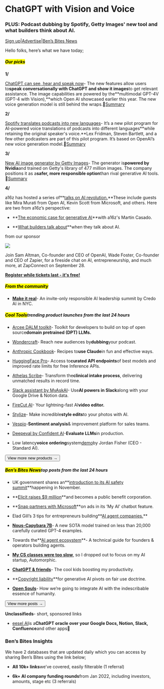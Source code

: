 # ChatGPT with Vision and Voice

### PLUS: Podcast dubbing by Spotify, Getty Images' new tool and what builders think about AI.

[Sign up](https://www.bensbites.co/?utm_source=bensbites\&utm_medium=referral\&utm_campaign=chatgpt-with-vision-and-voice)|[Advertise](https://sponsor.bensbites.co/?utm_source=bensbites\&utm_medium=referral\&utm_campaign=chatgpt-with-vision-and-voice)|[Ben’s Bites News](https://news.bensbites.co/?utm_source=bensbites\&utm_medium=referral\&utm_campaign=chatgpt-with-vision-and-voice)

Hello folks, here’s what we have today;

##### <mark>**Our picks**</mark>

**1/**

[ChatGPT can see, hear and speak now](https://openai.com/blog/chatgpt-can-now-see-hear-and-speak?utm_source=bensbites\&utm_medium=referral\&utm_campaign=chatgpt-with-vision-and-voice)- The new features allow users to**speak conversationally with ChatGPT and show it images**to get relevant assistance. The image capabilities are powered by the\*\*multimodal GPT-4V (GPT-4 with Vision),\*\*which Open AI showcased earlier this year. The new voice generation model is still behind the wraps.🍿[Summary](https://bensbites.beehiiv.com/p/open-ai-adds-voice-chat-images-chatgpt)

**2/**

[Spotify translates podcasts into new languages](https://newsroom.spotify.com/2023-09-25/ai-voice-translation-pilot-lex-fridman-dax-shepard-steven-bartlett/?utm_source=bensbites\&utm_medium=referral\&utm_campaign=chatgpt-with-vision-and-voice)- It’s a new pilot program for AI-powered voice translations of podcasts into different languages\*\*while retaining the original speaker's voice.\*\*Lex Fridman, Steven Bartlett, and a few other podcasters are part of this pilot program. It’s based on OpenAI’s new voice generation model.🍿[Summary](https://bensbites.beehiiv.com/p/spotify-translates-podcasts-new-languages)

**3/**

[New AI image generator by Getty Images](https://www.gettyimages.co.uk/ai/generation/about?utm_source=bensbites\&utm_medium=referral\&utm_campaign=chatgpt-with-vision-and-voice)- The generator is**powered by Nvidia**and trained on Getty's library of 477 million images. The company positions it as a**safer, more responsible option**than rival generative AI tools.🍿[Summary](https://bensbites.beehiiv.com/p/new-ai-image-generator-getty-images)

**4/**

a16z has hosted a series of\*\*[talks on AI revolution.](https://a16z.com/ai/?utm_source=bensbites\&utm_medium=referral\&utm_campaign=chatgpt-with-vision-and-voice#ai-revolution-builders)\*\*These include guests like Mira Murati from Open AI, Kevin Scott from Microsoft, and others. Here are two from a16z’s perspective:

- \*\*[The economic case for generative AI](https://www.youtube.com/watch?app=desktop\&v=5yC4w4x5DSQ)\*\*with a16z's Martin Casado.

- \*\*[What builders talk about](https://a16z.com/what-builders-talk-about-when-they-talk-about-ai/?utm_source=bensbites\&utm_medium=referral\&utm_campaign=chatgpt-with-vision-and-voice)\*\*when they talk about AI.

from our sponsor

![](https://media.beehiiv.com/cdn-cgi/image/fit=scale-down,format=auto,onerror=redirect,quality=80/uploads/asset/file/1373bc2c-e9a1-4d73-8a7f-d315c5e162e5/https___cb0687d22b542969caab1427a5d8cc3c.cdn.bubble.io_f1694101413100x992483970970889500_ZC_BensBites.png)

Join Sam Altman, Co-founder and CEO of OpenAI, Wade Foster, Co-founder and CEO of Zapier, for a fireside chat on AI, entrepreneurship, and much more, at ZapConnect on September 28.

**[Register while tickets last - it's free!](https://zapier.com/zapconnect?utm_campaign=zpr-gbl-evnt-ooc-zc23_bensbites-evt\&utm_medium=email\&utm_source=bensbites)**

##### <mark>**From the community**</mark>

- **[Make it real](https://www.credo.ai/summit-2023?utm_source=bensbites\&utm_medium=referral\&utm_campaign=chatgpt-with-vision-and-voice)**- An invite-only responsible AI leadership summit by Credo AI in NYC.

##### <mark>**Cool Tools**</mark>trending product launches from the last 24 hours

- [Arcee DALM toolkit](https://github.com/arcee-ai/DALM?utm_source=bensbites\&utm_medium=referral\&utm_campaign=chatgpt-with-vision-and-voice)- Toolkit for developers to build on top of open source**domain pretrained (DPT) LLMs.**

- [Wondercraft](https://www.wondercraft.ai/dubbing?utm_source=bensbites\&utm_medium=referral\&utm_campaign=chatgpt-with-vision-and-voice)- Reach new audiences by**dubbing**your podcast.

- [Anthropic Cookbook](https://github.com/anthropics/anthropic-cookbook?utm_source=bensbites\&utm_medium=referral\&utm_campaign=chatgpt-with-vision-and-voice)- Recipes to**use Claude**in fun and effective ways.

- [HuggingFace Pro](https://huggingface.co/blog/inference-pro?utm_source=bensbites\&utm_medium=referral\&utm_campaign=chatgpt-with-vision-and-voice)- Access to**curated API endpoints**of best models and improved rate limits for free Inference APIs.

- [Athelas Scribe](https://www.athelas.com/insights/athelas-scribe-revolutionizing-intake-for-modern-health-systems?utm_source=bensbites\&utm_medium=referral\&utm_campaign=chatgpt-with-vision-and-voice)- Transform the**clinical intake process**, delivering unmatched results in record time.

- [Slack assistant by MyAskAI](https://myaskai.com/slack-ai-assistant?utm_source=bensbites\&utm_medium=referral\&utm_campaign=chatgpt-with-vision-and-voice)- Use**AI powers in Slack**along with your Google Drive & Notion data.

- [FireCut AI](https://firecut.ai/?utm_source=bensbites\&utm_medium=referral\&utm_campaign=chatgpt-with-vision-and-voice)- Your lightning-fast AI**video editor.**

- [Stylize](https://www.usestylize.com/?utm_source=bensbites\&utm_medium=referral\&utm_campaign=chatgpt-with-vision-and-voice)- Make incredible**style edits**to your photos with AI.

- [Vespio](https://vespio.ai/?utm_source=bensbites\&utm_medium=referral\&utm_campaign=chatgpt-with-vision-and-voice)-**Sentiment analysis**& improvement platform for sales teams.

- [Deepeval by Confident AI](https://www.confident-ai.com/?utm_source=bensbites\&utm_medium=referral\&utm_campaign=chatgpt-with-vision-and-voice)-**Evaluate LLMs**in production.

- Low latency**voice ordering**system[demo](https://www.youtube.com/watch?v=WfvLIEHwiyo\&utm_source=bensbites\&utm_medium=referral\&utm_campaign=chatgpt-with-vision-and-voice)by Jordan Fisher (CEO - Standard AI).

[<button>View more new products →</button>](https://news.bensbites.co/tags/show?utm_source=bensbites\&utm_medium=referral\&utm_campaign=chatgpt-with-vision-and-voice)

##### <mark>**Ben’s Bites News**</mark>top posts from the last 24 hours

- UK government shares an\*\*[introduction to its AI safety summit](https://www.gov.uk/government/publications/ai-safety-summit-introduction?utm_source=bensbites\&utm_medium=referral\&utm_campaign=chatgpt-with-vision-and-voice)\*\*happening in November.

- \*\*[Elicit raises $9 million](https://blog.elicit.com/elicit-raises-9-million-and-becomes-a-public-benefit-corporation/?utm_source=bensbites\&utm_medium=referral\&utm_campaign=chatgpt-with-vision-and-voice)\*\*and becomes a public benefit corporation.

- \*\*[Snap partners with Microsoft](https://techcrunch.com/2023/09/25/snap-partners-with-microsoft-on-ads-in-its-my-ai-chatbot-feature/?utm_source=bensbites\&utm_medium=referral\&utm_campaign=chatgpt-with-vision-and-voice)\*\*on ads in its ‘My AI’ chatbot feature.

- Elad Gill’s 3 tips for entrepreneurs building\*\*[AI agent companies.](https://linacolucci.com/2023/09/elad-gils-3-tips-for-ai-agent-companies/?utm_source=bensbites\&utm_medium=referral\&utm_campaign=chatgpt-with-vision-and-voice)\*\*

- **[Nous-Capybara 7B](https://huggingface.co/NousResearch/Nous-Capybara-7B-GGUF?utm_source=bensbites\&utm_medium=referral\&utm_campaign=chatgpt-with-vision-and-voice)**- A new SOTA model trained on less than 20,000 carefully curated GPT-4 examples.

- Towards the\*\*[AI agent ecosystem](https://www.activantcapital.com/research/ai-agents/?utm_source=bensbites\&utm_medium=referral\&utm_campaign=chatgpt-with-vision-and-voice)\*\*- A technical guide for founders & operators building agents.

- **[My CS classes were too slow](https://www.businessinsider.com/computer-science-major-dropped-out-georgia-tech-build-ai-startup-2023-9?utm_source=bensbites\&utm_medium=referral\&utm_campaign=chatgpt-with-vision-and-voice)**, so I dropped out to focus on my AI startup, Automorphic.

- **[ChatGPT & friends](https://om.co/2023/09/24/chatgpt-friends-the-cool-kids-boosting-my-productivity/?utm_source=bensbites\&utm_medium=referral\&utm_campaign=chatgpt-with-vision-and-voice)**- The cool kids boosting my productivity.

- \*\*[Copyright liability](https://news.bloomberglaw.com/us-law-week/copyright-liability-for-generative-ai-pivots-on-fair-use-doctrine?utm_source=bensbites\&utm_medium=referral\&utm_campaign=chatgpt-with-vision-and-voice)\*\*for generative AI pivots on fair use doctrine.

- **[Open Souls](https://www.youtube.com/watch?v=bVxSk6Typ90\&utm_source=bensbites\&utm_medium=referral\&utm_campaign=chatgpt-with-vision-and-voice)**- How we’re going to integrate AI with the indescribable essence of humanity.

[<button>View more posts →</button>](https://news.bensbites.co/tags/news/trending?utm_source=bensbites\&utm_medium=referral\&utm_campaign=chatgpt-with-vision-and-voice)

**Unclassifieds**- short, sponsored links

- [eesel AI](https://www.eesel.ai/?utm_source=bensbites\&utm_medium=referral\&utm_campaign=chatgpt-with-vision-and-voice)is a**ChatGPT oracle over your Google Docs, Notion, Slack, Confluence**and other apps🔮

### Ben’s Bites Insights

We have 2 databases that are updated daily which you can access by sharing Ben’s Bites using the link below;

- **All 10k+ links**we’ve covered, easily filterable (1 referral)

- **6k+ AI company funding rounds**from Jan 2022, including investors, amounts, stage etc (3 referrals)
